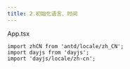 ```yaml
---
title: 2.初始化语言、时间
---
```

App.tsx
```tsx
import zhCN from 'antd/locale/zh_CN';
import dayjs from 'dayjs';
import 'dayjs/locale/zh-cn';
```